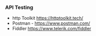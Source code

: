 ### API Testing 
* http Toolkit https://httptoolkit.tech/
* Postman - https://www.postman.com/
* Fiddler  https://www.telerik.com/fiddler
